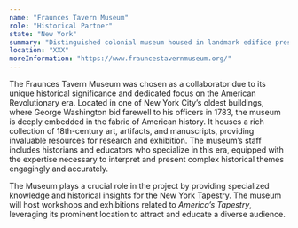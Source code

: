 ```yaml
---
name: "Fraunces Tavern Museum"
role: "Historical Partner"
state: "New York"
summary: "Distinguished colonial museum housed in landmark edifice preserves revolution-era heritage through unparalleled eighteenth-century collections."
location: "XXX"
moreInformation: "https://www.frauncestavernmuseum.org/"
---
```


The Fraunces Tavern Museum was chosen as a collaborator due to its
unique historical significance and dedicated focus on the American
Revolutionary era. Located in one of New York City’s oldest buildings,
where George Washington bid farewell to his officers in 1783, the
museum is deeply embedded in the fabric of American history. It houses
a rich collection of 18th-century art, artifacts, and manuscripts,
providing invaluable resources for research and exhibition. The
museum’s staff includes historians and educators who specialize in this
era, equipped with the expertise necessary to interpret and present
complex historical themes engagingly and accurately.

The Museum plays a crucial role in the project by providing specialized
knowledge and historical insights for the New York Tapestry. The museum
will host workshops and exhibitions related to _America’s Tapestry_,
leveraging its prominent location to attract and educate a diverse
audience.
